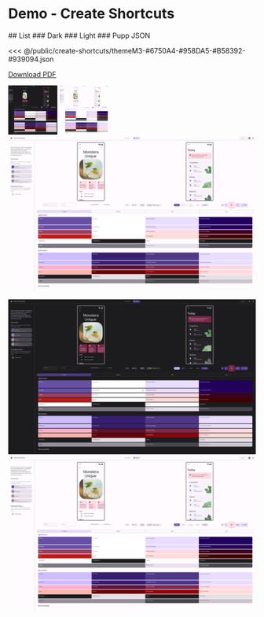 <script setup>
  // import { ref } from 'vue'
  import helloWorld from '#docs/src/components/hello-world.vue'
  // const count = ref(0)
</script>

[//]: # (details block)
[//]: # (https://vitepress.dev/guide/markdown#default-title)

[//]: # (1. have to use vite-press-utils to rename)
# Demo - Create Shortcuts
<helloWorld/>
## List
### Dark
### Light
### Pupp JSON


[//]: # (<<< @/public/create-shortcuts/themeM3-#6750A4-#958DA5-#B58392-#939094.dark.png)
<<< @/public/create-shortcuts/themeM3-#6750A4-#958DA5-#B58392-#939094.json

<a target="_blank" href="/create-shortcuts/themeM3-%236750A4-%23958DA5-%23B58392-%23939094.json" download>Download PDF</a>

[//]: # ([dowload]&#40;/create-shortcuts/themeM3-#6750A4-#958DA5-#B58392-#939094.json&#41;)

[//]: # (<<< @/public/create-shortcuts/themeM3-#6750A4-#958DA5-#B58392-#939094.light.png)


[//]: # (![16by9_low_rez_1.png]&#40;/viewPortsExamples%2F16by9_low_rez_1.png&#41;)

[//]: # (![dark]&#40;/create-shortcuts/themeM3-%236750A4-%23958DA5-%23B58392-%23939094.dark.png&#41;)

[//]: # (![copy]&#40;/create-shortcuts/16by9_1.png&#41;)

[//]: # (![copy]&#40;/create-shortcuts/themeM3-6750A4-958DA5-B58392-939094.dark.png&#41;)

[//]: # ()
[//]: # (![/create-shortcuts/themeM3-6750A4-958DA5-B58392-939094.dark.png]&#40;/create-shortcuts/themeM3-6750A4-958DA5-B58392-939094.dark.png&#41;)

[//]: # (![/create-shortcuts%2FthemeM3-6750A4-958DA5-B58392-939094.dark.png]&#40;/create-shortcuts%2FthemeM3-6750A4-958DA5-B58392-939094.dark.png&#41;)

[//]: # (file:///Users/Jason/WebstormProjects/material-design-3-import-export-t-ext/docs/src/public/create-shortcuts/themeM3-6750A4-958DA5-B58392-939094.dark.png)
[//]: # (file:///c:/Users/Jason/WebstormProjects/material-design-3-import-export-ext/docs/src/public/create-shortcuts/themeM3-6750A4-958DA5-B58392-939094.dark.png)
<img src="/create-shortcuts/themeM3-6750A4-958DA5-B58392-939094.dark.png" width="100" height="100">
<img src="/create-shortcuts/themeM3-%236750A4-%23958DA5-%23B58392-%23939094.light.png" width="100" height="100">
<img src="/create-shortcuts/themeM3-%236750A4-%23958DA5-%23B58392-%23939094.light.png" >

![sdf](/create-shortcuts/themeM3-6750A4-958DA5-B58392-939094.dark.png)
![sdf](/create-shortcuts/themeM3-%236750A4-%23958DA5-%23B58392-%23939094.light.png)

[//]: # (<img src="file:///c:/Users/Jason/WebstormProjects/material-design-3-import-export-ext/docs/src/public/create-shortcuts/themeM3-6750A4-958DA5-B58392-939094.dark.png" width="7680" height="4800">)